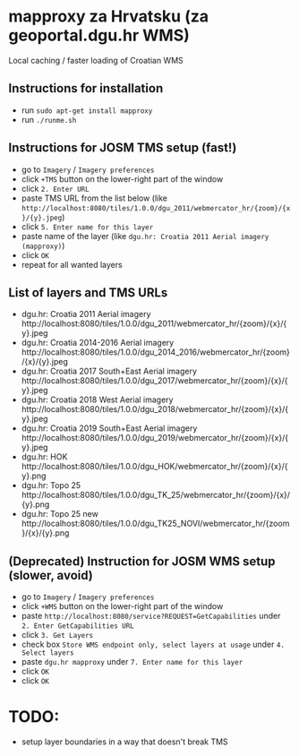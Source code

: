 # mapproxy za Hrvatsku (za geoportal.dgu.hr WMS)

Local caching / faster loading of Croatian WMS

## Instructions for installation

- run `sudo apt-get install mapproxy`
- run `./runme.sh`

## Instructions for JOSM TMS setup (fast!)
- go to `Imagery` / `Imagery preferences`
- click `+TMS` button on the lower-right part of the window
- click `2. Enter URL`
- paste TMS URL from the list below (like `http://localhost:8080/tiles/1.0.0/dgu_2011/webmercator_hr/{zoom}/{x}/{y}.jpeg`)
- click `5. Enter name for this layer`
- paste name of the layer (like `dgu.hr: Croatia 2011 Aerial imagery (mapproxy)`)
- click `OK`
- repeat for all wanted layers

## List of layers and TMS URLs
- dgu.hr: Croatia 2011 Aerial imagery
  http://localhost:8080/tiles/1.0.0/dgu_2011/webmercator_hr/{zoom}/{x}/{y}.jpeg
- dgu.hr: Croatia 2014-2016 Aerial imagery
  http://localhost:8080/tiles/1.0.0/dgu_2014_2016/webmercator_hr/{zoom}/{x}/{y}.jpeg
- dgu.hr: Croatia 2017 South+East Aerial imagery
  http://localhost:8080/tiles/1.0.0/dgu_2017/webmercator_hr/{zoom}/{x}/{y}.jpeg
- dgu.hr: Croatia 2018 West Aerial imagery
  http://localhost:8080/tiles/1.0.0/dgu_2018/webmercator_hr/{zoom}/{x}/{y}.jpeg
- dgu.hr: Croatia 2019 South+East Aerial imagery
  http://localhost:8080/tiles/1.0.0/dgu_2019/webmercator_hr/{zoom}/{x}/{y}.jpeg
- dgu.hr: HOK
  http://localhost:8080/tiles/1.0.0/dgu_HOK/webmercator_hr/{zoom}/{x}/{y}.png
- dgu.hr: Topo 25
  http://localhost:8080/tiles/1.0.0/dgu_TK_25/webmercator_hr/{zoom}/{x}/{y}.png
- dgu.hr: Topo 25 new
  http://localhost:8080/tiles/1.0.0/dgu_TK25_NOVI/webmercator_hr/{zoom}/{x}/{y}.png



## (Deprecated) Instruction for JOSM WMS setup (slower, avoid)
- go to `Imagery` / `Imagery preferences`
- click `+WMS` button on the lower-right part of the window
- paste `http://localhost:8080/service?REQUEST=GetCapabilities` under `2. Enter GetCapabilities URL`
- click `3. Get Layers`
- check box `Store WMS endpoint only, select layers at usage` under `4. Select layers`
- paste `dgu.hr mapproxy` under `7. Enter name for this layer`
- click `OK`
- click `OK`

# TODO:
- setup layer boundaries in a way that doesn't break TMS
